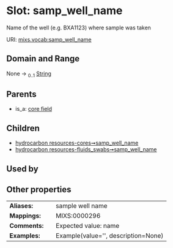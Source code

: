 
# Slot: samp_well_name


Name of the well (e.g. BXA1123) where sample was taken

URI: [mixs.vocab:samp_well_name](https://w3id.org/mixs/vocab/samp_well_name)


## Domain and Range

None &#8594;  <sub>0..1</sub> [String](types/String.md)

## Parents

 *  is_a: [core field](core_field.md)

## Children

 *  [hydrocarbon resources-cores➞samp_well_name](hydrocarbon_resources_cores_samp_well_name.md)
 *  [hydrocarbon resources-fluids_swabs➞samp_well_name](hydrocarbon_resources_fluids_swabs_samp_well_name.md)

## Used by


## Other properties

|  |  |  |
| --- | --- | --- |
| **Aliases:** | | sample well name |
| **Mappings:** | | MIXS:0000296 |
| **Comments:** | | Expected value: name |
| **Examples:** | | Example(value='', description=None) |

